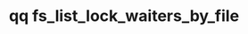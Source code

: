 ---
category: fs
command: fs_list_lock_waiters_by_file
keywords: qq, qq_cli, fs_list_lock_waiters_by_file
optional_options:
- alternate: []
  help: File path
  name: --path
  required: false
- alternate: []
  help: File ID
  name: --id
  required: false
- alternate: []
  help: The protocol whose lock waiters should be listed
  name: --protocol
  required: true
- alternate: []
  help: The type of lock whose waiters should be listed
  name: --lock-type
  required: true
- alternate: []
  help: Snapshot id of the specified file.
  name: --snapshot
  required: false
permalink: /qq-cli-command-guide/fs/fs_list_lock_waiters_by_file.html
positional_options: []
sidebar: qq_cli_command_reference_sidebar
summary: This section explains how to use the <code>qq fs_list_lock_waiters_by_file</code>
  command.
synopsis: List waiting lock requests for a particular file
title: qq fs_list_lock_waiters_by_file
usage: "qq fs_list_lock_waiters_by_file [-h] (--path PATH | --id ID) --protocol {nlm}\
  \ --lock-type {byte-range}\n    [--snapshot SNAPSHOT]"

---